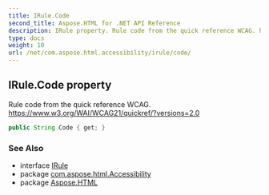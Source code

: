 ```yaml
---
title: IRule.Code
second_title: Aspose.HTML for .NET API Reference
description: IRule property. Rule code from the quick reference WCAG. https//www.w3.org/WAI/WCAG21/quickref/versions2.0
type: docs
weight: 10
url: /net/com.aspose.html.accessibility/irule/code/
---
```

## IRule.Code property

Rule code from the quick reference WCAG. https://www.w3.org/WAI/WCAG21/quickref/?versions=2.0

```java
public String Code { get; }
```

### See Also

* interface [IRule](../)
* package [com.aspose.html.Accessibility](../../../com.aspose.html.accessibility/)
* package [Aspose.HTML](../../../)
